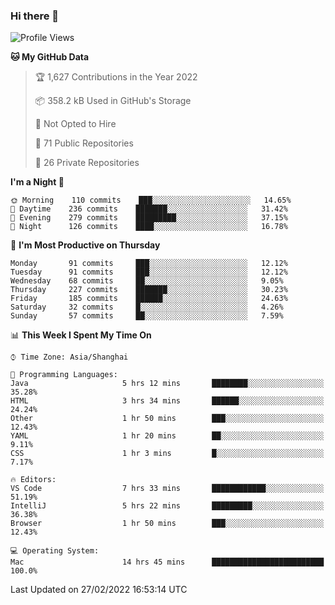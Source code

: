 ### Hi there 👋

<!--
**qbosen/qbosen** is a ✨ _special_ ✨ repository because its `README.md` (this file) appears on your GitHub profile.

Here are some ideas to get you started:

- 🔭 I’m currently working on ...
- 🌱 I’m currently learning ...
- 👯 I’m looking to collaborate on ...
- 🤔 I’m looking for help with ...
- 💬 Ask me about ...
- 📫 How to reach me: ...
- 😄 Pronouns: ...
- ⚡ Fun fact: ...
-->

<!--START_SECTION:waka-->
![Profile Views](http://img.shields.io/badge/Profile%20Views-12-blue)

**🐱 My GitHub Data** 

> 🏆 1,627 Contributions in the Year 2022
 > 
> 📦 358.2 kB Used in GitHub's Storage 
 > 
> 🚫 Not Opted to Hire
 > 
> 📜 71 Public Repositories 
 > 
> 🔑 26 Private Repositories  
 > 
**I'm a Night 🦉** 

```text
🌞 Morning    110 commits    ███░░░░░░░░░░░░░░░░░░░░░░   14.65% 
🌆 Daytime    236 commits    ███████░░░░░░░░░░░░░░░░░░   31.42% 
🌃 Evening    279 commits    █████████░░░░░░░░░░░░░░░░   37.15% 
🌙 Night      126 commits    ████░░░░░░░░░░░░░░░░░░░░░   16.78%

```
📅 **I'm Most Productive on Thursday** 

```text
Monday       91 commits     ███░░░░░░░░░░░░░░░░░░░░░░   12.12% 
Tuesday      91 commits     ███░░░░░░░░░░░░░░░░░░░░░░   12.12% 
Wednesday    68 commits     ██░░░░░░░░░░░░░░░░░░░░░░░   9.05% 
Thursday     227 commits    ███████░░░░░░░░░░░░░░░░░░   30.23% 
Friday       185 commits    ██████░░░░░░░░░░░░░░░░░░░   24.63% 
Saturday     32 commits     █░░░░░░░░░░░░░░░░░░░░░░░░   4.26% 
Sunday       57 commits     ██░░░░░░░░░░░░░░░░░░░░░░░   7.59%

```


📊 **This Week I Spent My Time On** 

```text
⌚︎ Time Zone: Asia/Shanghai

💬 Programming Languages: 
Java                     5 hrs 12 mins       ████████░░░░░░░░░░░░░░░░░   35.28% 
HTML                     3 hrs 34 mins       ██████░░░░░░░░░░░░░░░░░░░   24.24% 
Other                    1 hr 50 mins        ███░░░░░░░░░░░░░░░░░░░░░░   12.43% 
YAML                     1 hr 20 mins        ██░░░░░░░░░░░░░░░░░░░░░░░   9.11% 
CSS                      1 hr 3 mins         █░░░░░░░░░░░░░░░░░░░░░░░░   7.17%

🔥 Editors: 
VS Code                  7 hrs 33 mins       ████████████░░░░░░░░░░░░░   51.19% 
IntelliJ                 5 hrs 22 mins       █████████░░░░░░░░░░░░░░░░   36.38% 
Browser                  1 hr 50 mins        ███░░░░░░░░░░░░░░░░░░░░░░   12.43%

💻 Operating System: 
Mac                      14 hrs 45 mins      █████████████████████████   100.0%

```


 Last Updated on 27/02/2022 16:53:14 UTC
<!--END_SECTION:waka-->
